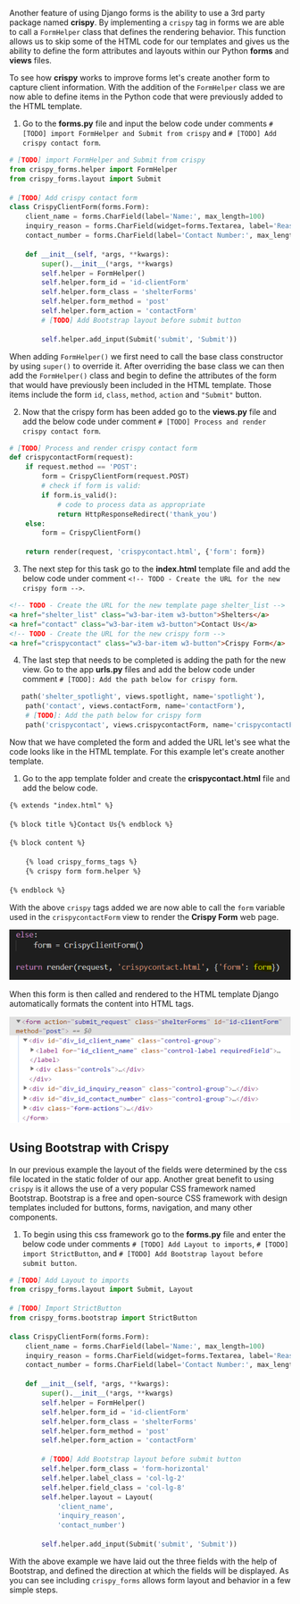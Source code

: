 
Another feature of using Django forms is the ability to use a 3rd party package named **crispy**. By implementing a `crispy` tag in forms we are able to call a `FormHelper` class that defines the rendering behavior. This function allows us to skip some of the HTML code for our templates and gives us the ability to define the form attributes and layouts within our Python **forms** and **views** files. 

To see how **crispy** works to improve forms let's create another form to capture client information. With the addition of the `FormHelper` class we are now able to define items in the Python code that were previously added to the HTML template. 

1. Go to the **forms.py** file and input the below code under comments `# [TODO] import FormHelper and Submit from crispy` and `# [TODO] Add crispy contact form`.

```python
# [TODO] import FormHelper and Submit from crispy
from crispy_forms.helper import FormHelper
from crispy_forms.layout import Submit

# [TODO] Add crispy contact form
class CrispyClientForm(forms.Form):
    client_name = forms.CharField(label='Name:', max_length=100)
    inquiry_reason = forms.CharField(widget=forms.Textarea, label='Reason for inquiry:', max_length=100)
    contact_number = forms.CharField(label='Contact Number:', max_length=100)

    def __init__(self, *args, **kwargs):
        super().__init__(*args, **kwargs)
        self.helper = FormHelper()
        self.helper.form_id = 'id-clientForm'
        self.helper.form_class = 'shelterForms'
        self.helper.form_method = 'post'
        self.helper.form_action = 'contactForm'
        # [TODO] Add Bootstrap layout before submit button

        self.helper.add_input(Submit('submit', 'Submit'))
```

When adding `FormHelper()` we first need to call the base class constructor by using `super()` to override it. After overriding the base class we can then add the `FormHelper()` class and begin to define the attributes of the form that would have previously been included in the HTML template. Those items include the form `id`, `class`, `method`, `action` and `"Submit"` button.

2. Now that the crispy form has been added go to the **views.py** file and add the below code under comment `# [TODO] Process and render crispy contact form`.

```python
# [TODO] Process and render crispy contact form
def crispycontactForm(request):
    if request.method == 'POST':
        form = CrispyClientForm(request.POST)
        # check if form is valid:
        if form.is_valid():
            # code to process data as appropriate
            return HttpResponseRedirect('thank_you')
    else:
        form = CrispyClientForm()

    return render(request, 'crispycontact.html', {'form': form})
```

3. The next step for this task go to the **index.html** template file and add the below code under comment `<!-- TODO - Create the URL for the new crispy form -->`.

```html
<!-- TODO - Create the URL for the new template page shelter_list -->
<a href="shelter_list" class="w3-bar-item w3-button">Shelters</a>
<a href="contact" class="w3-bar-item w3-button">Contact Us</a>
<!-- TODO - Create the URL for the new crispy form -->
<a href="crispycontact" class="w3-bar-item w3-button">Crispy Form</a>
```

4. The last step that needs to be completed is adding the path for the new view. Go to the app **urls.py** files and add the below code under comment `# [TODO]: Add the path below for crispy form`.

```python
   path('shelter_spotlight', views.spotlight, name='spotlight'),
    path('contact', views.contactForm, name='contactForm'),
    # [TODO]: Add the path below for crispy form
    path('crispycontact', views.crispycontactForm, name='crispycontactForm'),
```

Now that we have completed the form and added the URL let's see what the code looks like in the HTML template. For this example let's create another template.

1. Go to the app template folder and create the **crispycontact.html** file and add the below code.

```html
{% extends "index.html" %}

{% block title %}Contact Us{% endblock %}

{% block content %}

    {% load crispy_forms_tags %}
    {% crispy form form.helper %}

{% endblock %}
```

With the above `crispy` tags added we are now able to call the `form` variable used in the `crispycontactForm` view to render the **Crispy Form** web page.

![ContactForm View](../Module5/Module5_Images/Module5_CrispyContactFormView.PNG)

When this form is then called and rendered to the HTML template Django automatically formats the content into HTML tags.

![ContactForm View](../Module5/Module5_Images/Module5_CrispyFormHTML.PNG)

## Using Bootstrap with Crispy

In our previous example the layout of the fields were determined by the css file located in the static folder of our app. Another great benefit to using `crispy` is it allows the use of a very popular CSS framework named Bootstrap. Bootstrap is a free and open-source CSS framework with design templates included for buttons, forms, navigation, and many other components. 

1. To begin using this css framework go to the **forms.py** file and enter the below code under comments `# [TODO] Add Layout to imports`, `# [TODO] import StrictButton`, and `# [TODO] Add Bootstrap layout before submit button`.

```python
# [TODO] Add Layout to imports
from crispy_forms.layout import Submit, Layout

# [TODO] Import StrictButton
from crispy_forms.bootstrap import StrictButton

class CrispyClientForm(forms.Form):
    client_name = forms.CharField(label='Name:', max_length=100)
    inquiry_reason = forms.CharField(widget=forms.Textarea, label='Reason for inquiry:', max_length=100)
    contact_number = forms.CharField(label='Contact Number:', max_length=100)

    def __init__(self, *args, **kwargs):
        super().__init__(*args, **kwargs)
        self.helper = FormHelper()
        self.helper.form_id = 'id-clientForm'
        self.helper.form_class = 'shelterForms'
        self.helper.form_method = 'post'
        self.helper.form_action = 'contactForm'

        # [TODO] Add Bootstrap layout before submit button
        self.helper.form_class = 'form-horizontal'
        self.helper.label_class = 'col-lg-2'
        self.helper.field_class = 'col-lg-8'
        self.helper.layout = Layout(
            'client_name',
            'inquiry_reason',
            'contact_number')

        self.helper.add_input(Submit('submit', 'Submit'))
```

With the above example we have laid out the three fields with the help of Bootstrap, and defined the direction at which the fields will be displayed. As you can see including `crispy_forms` allows form layout and behavior in a few simple steps.
